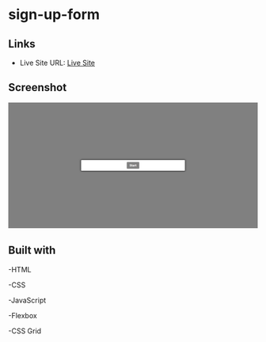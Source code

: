 # sign-up-form

## Links

- Live Site URL: [Live Site](https://mikowesome.github.io/quiz-app/)

## Screenshot

![](images/quiz-app-screenshot.PNG)

## Built with

-HTML

-CSS

-JavaScript

-Flexbox

-CSS Grid

